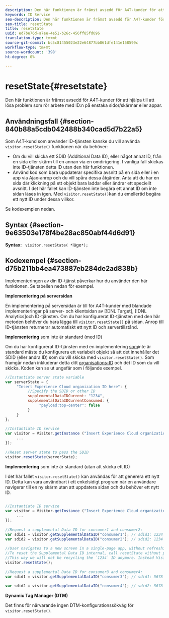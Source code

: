 ```yaml
---
description: Den här funktionen är främst avsedd för A4T-kunder för att hjälpa till att lösa problem som rör arbete med ID:n på enstaka sidor/skärmar eller appar.
keywords: ID Service
seo-description: Den här funktionen är främst avsedd för A4T-kunder för att hjälpa till att lösa problem som rör arbete med ID:n på enstaka sidor/skärmar eller appar.
seo-title: resetState
title: resetState
uuid: ed7be76d-a7ee-4e51-b26c-456ff85fd096
translation-type: tm+mt
source-git-commit: bc5c81455023e22e64877bb861dfe141e158599c
workflow-type: tm+mt
source-wordcount: '398'
ht-degree: 0%

---
```



# resetState{#resetstate}

Den här funktionen är främst avsedd för A4T-kunder för att hjälpa till att lösa problem som rör arbete med ID:n på enstaka sidor/skärmar eller appar.

## Användningsfall {#section-840b88a5cdb042488b340cad5d7b22a5}

Som A4T-kund som använder ID-tjänsten kanske du vill använda `visitor.resetState()` funktionen när du behöver:

* Om du vill skicka ett SDID (Additional Data ID), eller något annat ID, från en sida eller skärm till en annan via en omdirigering. I vanliga fall skickas inte ID-tjänsten detta ID utan den här funktionen.
* Använd kod som bara uppdaterar specifika avsnitt på en sida eller i en app via Ajax-anrop och du vill spåra dessa åtgärder. Anta att du har en sida där klickning på ett objekt bara laddar eller ändrar ett speciellt avsnitt. I det här fallet kan ID-tjänsten inte begära ett annat ID om inte sidan läses in igen. Med `visitor.resetState()`kan du emellertid begära ett nytt ID under dessa villkor.

Se kodexemplen nedan.

## Syntax {#section-9e63503e178f4be28ac850abf44d6d91}

**Syntax:** ` visitor.resetState( *`läge`*);`

## Kodexempel {#section-d75b211bb4ea473887eb284de2ad838b}

Implementeringen av din ID-tjänst påverkar hur du använder den här funktionen. Se tabellen nedan för exempel.

**Implementering på serversidan**

En implementering på serversidan är till för A4T-kunder med blandade implementeringar på server- och klientsidan av [!DNL Target], [!DNL Analytics]och ID-tjänsten. Om du har konfigurerat ID-tjänsten med den här metoden behöver du bara lägga till `visitor.resetState()` på sidan. Anrop till ID-tjänsten returnerar automatiskt ett nytt ID och servertillstånd.

**Implementering** som inte är standard (med ID)

Om du har konfigurerat ID-tjänsten med en implementering [som](../../implementation-guides/implementation-guides.md#section-2c4f2db1f9704315a7cccab6d2e07113)inte är standard måste du konfigurera ett variabelt objekt så att det innehåller det SDID (eller andra ID) som du vill skicka med `visitor.resetState()`. Som framgår nedan inkluderar detta ditt [organisations-ID](../../reference/requirements.md#section-a02f537129a64ffbb690d5738d360c26) och det ID som du vill skicka. Koden kan se ut ungefär som i följande exempel.

```js
//Instantiate server state variable 
var serverState = { 
     "Insert Experience Cloud organization ID here": { 
          //Specify the SDID or other ID 
          supplementalDataIDCurrent: "1234", 
          supplementalDataIDCurrentConsumed: { 
               "payload:top-center": false 
          } 
     } 
}; 
 
//Instantiate ID service 
var visitor = Visitor.getInstance ("Insert Experience Cloud organization ID here", { 
     ... 
}); 
 
//Reset server state to pass the SDID 
visitor.resetState(serverState);
```

**Implementering** som inte är standard (utan att skicka ett ID)

I det här fallet `visitor.resetState()` kan användas för att generera ett nytt ID. Detta kan vara användbart i ett enkelsidigt program när en användare navigerar till en ny skärm utan att uppdatera sidan och du behöver ett nytt ID.

```js
 
//Instantiate ID service 
var visitor = Visitor.getInstance ("Insert Experience Cloud organization ID here", { 
     ... 
}); 
 
//Request a supplemental Data ID for consumer1 and consumer2: 
var sdid1 = visitor.getSupplementalDataID("consumer1"); // sdid1: 1234 
var sdid2 = visitor.getSupplementalDataID("consumer2"); // sdid2: 1234 
 
//User navigates to a new screen in a single-page app, without refreshing the page. 
//To reset the Supplemental Data ID internal, call resetState without passing any parameters. 
//This way we will not be recycling the `1234` ID anymore. Instead Visitor will generate a new supplemental Data ID going forward. 
visitor.resetState(); 
 
//Request a supplemental Data ID for consumer3 and consumer4: 
var sdid1 = visitor.getSupplementalDataID("consumer3"); // sdid1: 5678 
 
var sdid2 = visitor.getSupplementalDataID("consumer4"); // sdid2: 5678
```

**Dynamic Tag Manager (DTM)**

Det finns för närvarande ingen DTM-konfigurationssökväg för `visitor.resetState()`.
